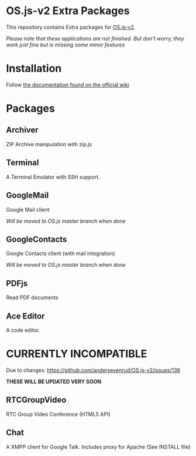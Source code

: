 # OS.js-v2 Extra Packages

This repository contains Extra packages for [OS.js-v2](https://github.com/andersevenrud/OS.js-v2).

*Please note that these applications are not finished. But don't worry, they work just fine but is missing some minor features*

# Installation

Follow [the documentation found on the official wiki](https://github.com/andersevenrud/OS.js-v2/wiki/Installation-and-Configuration#packages)

# Packages

## Archiver

ZIP Archive manipulation with zip.js

## Terminal

A Terminal Emulator with SSH support.

## GoogleMail

Google Mail client

*Will be moved to OS.js master branch when done*

## GoogleContacts

Google Contacts client (with mail integration)

*Will be moved to OS.js master branch when done*

## PDFjs

Read PDF documents

## Ace Editor

A code editor.


# CURRENTLY INCOMPATIBLE

Due to changes: https://github.com/andersevenrud/OS.js-v2/issues/136

**THESE WILL BE UPDATED VERY SOON**

## RTCGroupVideo

RTC Group Video Conference (HTML5 API)

## Chat

A XMPP client for Google Talk. Includes proxy for Apache (See INSTALL file)
